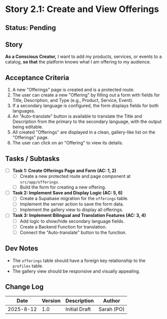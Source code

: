 # Story 2.1: Create and View Offerings

## Status: Pending

## Story
**As a Conscious Creator,** I want to add my products, services, or events to a catalog, **so that** the platform knows what I am offering to my audience.

## Acceptance Criteria
1.  A new "Offerings" page is created and is a protected route.
2.  The user can create a new "Offering" by filling out a form with fields for Title, Description, and Type (e.g., Product, Service, Event).
3.  If a secondary language is configured, the form displays fields for both languages.
4.  An "Auto-translate" button is available to translate the Title and Description from the primary to the secondary language, with the output being editable.
5.  All created "Offerings" are displayed in a clean, gallery-like list on the "Offerings" page.
6.  The user can click on an "Offering" to view its details.

## Tasks / Subtasks
- [ ] **Task 1: Create Offerings Page and Form (AC: 1, 2)**
    - [ ] Create a new protected route and page component at `src/app/offerings`.
    - [ ] Build the form for creating a new offering.
- [ ] **Task 2: Implement Save and Display Logic (AC: 5, 6)**
    - [ ] Create a Supabase migration for the `offerings` table.
    - [ ] Implement the server action to save the form data.
    - [ ] Implement the gallery view to display all offerings.
- [ ] **Task 3: Implement Bilingual and Translation Features (AC: 3, 4)**
    - [ ] Add logic to show/hide secondary language fields.
    - [ ] Create a Backend Function for translation.
    - [ ] Connect the "Auto-translate" button to the function.

## Dev Notes
*   The `offerings` table should have a foreign key relationship to the `profiles` table.
*   The gallery view should be responsive and visually appealing.

## Change Log
| Date | Version | Description | Author |
| --- | --- | --- | --- |
| 2025-8-12 | 1.0 | Initial Draft | Sarah (PO) |
